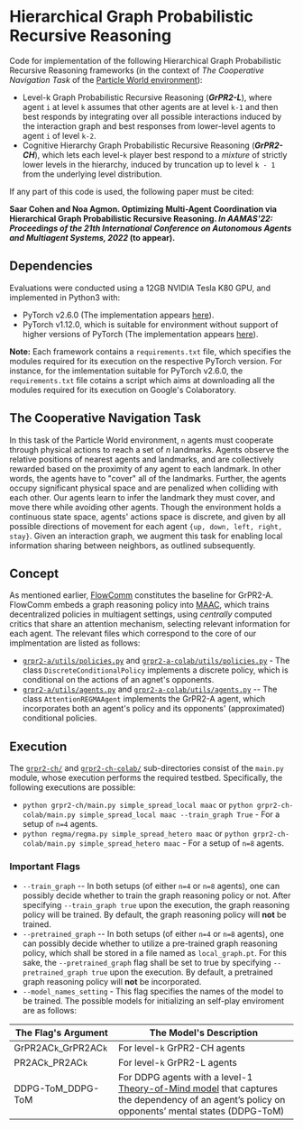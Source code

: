 # Hierarchical Graph Probabilistic Recursive Reasoning
Code for implementation of the following Hierarchical Graph Probabilistic Recursive Reasoning frameworks (in the context of <em>The Cooperative Navigation Task</em> of the [Particle World environment](https://github.com/openai/multiagent-particle-envs)):
- Level-k Graph Probabilistic Recursive Reasoning (**<em>GrPR2-L</em>**), where agent `i` at level `k` assumes that other agents are at level `k-1` and then best responds by integrating over all possible interactions induced by the interaction graph and best responses from lower-level agents to agent `i` of level `k-2`.
- Cognitive Hierarchy Graph Probabilistic Recursive Reasoning (**<em>GrPR2-CH</em>**), which lets each level-`k` player best respond to a <em>mixture</em> of strictly lower levels in the hierarchy, induced by truncation up to level `k - 1` from the underlying level distribution.

If any part of this code is used, the following paper must be cited: 

**Saar Cohen and Noa Agmon. Optimizing Multi-Agent Coordination via Hierarchical Graph Probabilistic Recursive Reasoning. <em>In AAMAS'22: Proceedings of the 21th International Conference on Autonomous Agents and Multiagent Systems, 2022</em> (to appear).**

## Dependencies
Evaluations were conducted using a 12GB NVIDIA Tesla K80 GPU, and implemented in Python3 with:
- PyTorch v2.6.0 (The implementation appears [here](https://github.com/saarcohen30/GrPR2-A/tree/main/grpr2-ch-colab)).
- PyTorch v1.12.0, which is suitable for environment without support of higher versions of PyTorch (The implementation appears [here](https://github.com/saarcohen30/GrPR2-A/tree/main/grpr2-ch)).

**Note:** Each framework contains a `requirements.txt` file, which specifies the modules required for its execution on the respective PyTorch version. For instance, for the imlementation suitable for PyTorch v2.6.0, the `requirements.txt` file cotains a script which aims at downloading all the modules required for its execution on Google's Colaboratory.

## The Cooperative Navigation Task
In this task of the Particle World environment, `n` agents must cooperate through physical actions to reach a set of $n$ landmarks. Agents observe the relative positions of nearest agents and landmarks, and are collectively rewarded based on the proximity of any agent to each landmark. In other words, the agents have to "cover" all of the landmarks. Further, the agents occupy significant physical space and are penalized when colliding with each other. Our agents learn to infer the landmark they must cover, and move there while avoiding other agents. Though the environment holds a continuous state space, agents' actions space is discrete, and given by all possible directions of movement for each agent `{up, down, left, right, stay}`. Given an interaction graph, we augment this task for enabling local information sharing between neighbors, as outlined subsequently.

## Concept
As mentioned earlier, [FlowComm](https://www.ifaamas.org/Proceedings/aamas2021/pdfs/p456.pdf) constitutes the baseline for GrPR2-A. FlowComm embeds a graph reasoning policy into [MAAC](http://proceedings.mlr.press/v97/iqbal19a.html), which trains decentralized policies in multiagent settings, using <em>centrally</em> computed critics that share an attention mechanism, selecting relevant information for each agent. The relevant files which correspond to the core of our implmentation are listed as follows:
- [`grpr2-a/utils/policies.py`](https://github.com/saarcohen30/GrPR2-A/blob/main/grpr2-a/utils/policies.py) and [`grpr2-a-colab/utils/policies.py`](https://github.com/saarcohen30/GrPR2-A/blob/main/grpr2-a-colab/utils/policies.py) - The class `DiscreteConditionalPolicy` implements a discrete policy, which is conditional on the actions of an agnet's opponents.
- [`grpr2-a/utils/agents.py`](https://github.com/saarcohen30/GrPR2-A/blob/main/grpr2-a/utils/agents.py) and [`grpr2-a-colab/utils/agents.py`](https://github.com/saarcohen30/GrPR2-A/blob/main/grpr2-a-colab/utils/agents.py) -- The class `AttentionREGMAAgent` implements the GrPR2-A agent, which incorporates both an agent's policy and its opponents' (approximated) conditional policies.

## Execution
The [`grpr2-ch/`](https://github.com/saarcohen30/GrPR2-CH/tree/main/grpr2-ch) and [`grpr2-ch-colab/`](https://github.com/saarcohen30/GrPR2-CH/tree/main/grpr2-ch-colab) sub-directories consist of the `main.py` module, whose execution performs the required testbed. Specifically, the following executions are possible:
- `python grpr2-ch/main.py simple_spread_local maac` or `python grpr2-ch-colab/main.py simple_spread_local maac --train_graph True` - For a setup of `n=4` agents.
- `python regma/regma.py simple_spread_hetero maac` or `python grpr2-ch-colab/main.py simple_spread_hetero maac` - For a setup of `n=8` agents.

### Important Flags
- `--train_graph` -- In both setups (of either `n=4` or `n=8` agents), one can possibly decide whether to train the graph reasoning policy or not. After specifying `--train_graph true` upon the execution, the graph reasoning policy will be trained. By default, the graph reasoning policy will **not** be trained.
- `--pretrained_graph` -- In both setups (of either `n=4` or `n=8` agents), one can possibly decide whether to utilize a pre-trained graph reasoning policy, which shall be stored in a file named as `local_graph.pt`. For this sake, the `--pretrained_graph` flag shall be set to true by specifying `--pretrained_graph true` upon the execution. By default, a pretrained graph reasoning policy will **not** be incorporated.
- `--model_names_setting` - This flag specifies the names of the model to be trained. The possible models for initializing an self-play enviroment are as follows:

| The Flag's Argument | The Model's Description |
| ------------- | ------------- |
| GrPR2AC`k`_GrPR2AC`k`  | For level-`k` GrPR2-CH agents |
| PR2AC`k`_PR2AC`k`  | For level-`k` GrPR2-L agents |
| DDPG-ToM_DDPG-ToM | For DDPG agents with a level-1 [Theory-of-Mind model](http://proceedings.mlr.press/v80/rabinowitz18a/rabinowitz18a.pdf) that captures the dependency of an agent’s policy on opponents’ mental states (DDPG-ToM) |
